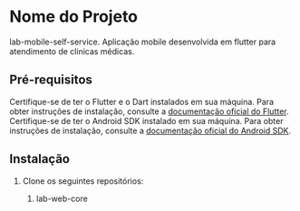 # Nome do Projeto

lab-mobile-self-service. Aplicação mobile desenvolvida em flutter para atendimento de clinicas médicas.

## Pré-requisitos

Certifique-se de ter o Flutter e o Dart instalados em sua máquina. Para obter instruções de instalação, consulte a [documentação oficial do Flutter](https://flutter.dev/docs/get-started/install).
Certifique-se de ter o Android SDK instalado em sua máquina. Para obter instruções de instalação, consulte a [documentação oficial do Android SDK](https://developer.android.com/studio?hl=pt-br#command-tools).

## Instalação

1. Clone os seguintes repositórios:
    
    1. lab-web-core
